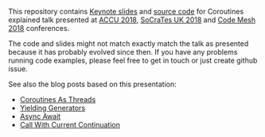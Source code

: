 This repository contains 
[Keynote slides](https://github.com/dkandalov/coroutines-explained/blob/master/slides.key) 
and [source code](https://github.com/dkandalov/coroutines-explained/tree/master/src)
for Coroutines explained
talk presented at [ACCU 2018](https://conference.accu.org/2018/schedule.html), [SoCraTes UK 2018](http://socratesuk.org) and [Code Mesh 2018](https://codesync.global/conferences/code-mesh-2018) conferences.

The code and slides might not match exactly match the talk as presented because it has probably evolved since then. If you have any problems running code examples, please feel free to get in touch or just create github issue.

See also the blog posts based on this presentation:
 - [Coroutines As Threads](http://dkandalov.github.io/coroutines-as-threads)
 - [Yielding Generators](http://dkandalov.github.io/yielding-generators)
 - [Async Await](http://dkandalov.github.io/async-await)
 - [Call With Current Continuation](http://dkandalov.github.io/call-with-current-continuation)
 
